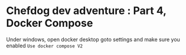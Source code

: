 # Chefdog dev adventure : Part 4, Docker Compose

Under windows, open docker desktop goto settings and make sure you enabled `Use docker compose V2`